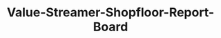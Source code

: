 ---
layout: article
title: Value-Streamer-Shopfloor-Report-Board
description: 
  - Mit dieser Vorlage ...
lang: de
weight: 2000
isDraft: true
ref: Value-Streamer-Shopfloor-Report-Board
category:
  - Shopfloor
image: Strategisches-Logistik-Dashboard.png
image_thumbnail: Strategisches-Logistik-Dashboard_thumbnail.png
download: Strategisches-Logistik-Dashboard.pbmx
overview_description:
overview_benefits:
overview_data_sources:
---